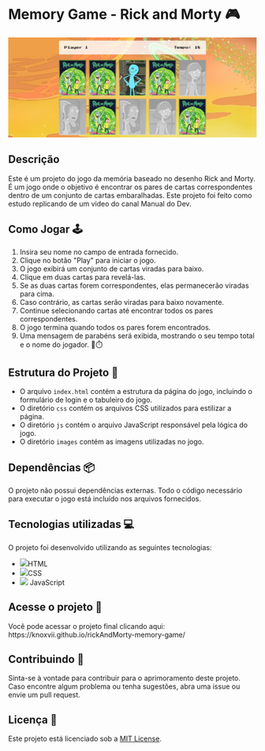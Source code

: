 <h1>Memory Game - Rick and Morty 🎮</h1>
<img src="https://github.com/KnoxVII/rickAndMorty-memory-game/blob/main/images/tela.jpeg?raw=true">

<h2>Descrição</h2>
<p>Este é um projeto do jogo da memória baseado no desenho Rick and Morty. É um jogo onde o objetivo é encontrar os pares de cartas correspondentes dentro de um conjunto de cartas embaralhadas. Este projeto foi feito como estudo replicando de um video do canal Manual do Dev.</p>

<h2>Como Jogar 🕹️</h2>
<ol>
  <li>Insira seu nome no campo de entrada fornecido.</li>
  <li>Clique no botão "Play" para iniciar o jogo.</li>
  <li>O jogo exibirá um conjunto de cartas viradas para baixo.</li>
  <li>Clique em duas cartas para revelá-las.</li>
  <li>Se as duas cartas forem correspondentes, elas permanecerão viradas para cima.</li>
  <li>Caso contrário, as cartas serão viradas para baixo novamente.</li>
  <li>Continue selecionando cartas até encontrar todos os pares correspondentes.</li>
  <li>O jogo termina quando todos os pares forem encontrados.</li>
  <li>Uma mensagem de parabéns será exibida, mostrando o seu tempo total e o nome do jogador. 🎉⏱️</li>
</ol>

<h2>Estrutura do Projeto 📂</h2>
<ul>
  <li>O arquivo <code>index.html</code> contém a estrutura da página do jogo, incluindo o formulário de login e o tabuleiro do jogo.</li>
  <li>O diretório <code>css</code> contém os arquivos CSS utilizados para estilizar a página.</li>
  <li>O diretório <code>js</code> contém o arquivo JavaScript responsável pela lógica do jogo.</li>
  <li>O diretório <code>images</code> contém as imagens utilizadas no jogo.</li>
</ul>

<h2>Dependências 📦</h2>
<p>O projeto não possui dependências externas. Todo o código necessário para executar o jogo está incluído nos arquivos fornecidos.</p>

<h2>Tecnologias utilizadas 💻</h2>
<p>O projeto foi desenvolvido utilizando as seguintes tecnologias:</p>
<ul>
  <li>
    <img width="35px" src="https://cdn.jsdelivr.net/gh/devicons/devicon/icons/html5/html5-original.svg"/>HTML           
  </li>
  <li>
    <img width="35px" src="https://cdn.jsdelivr.net/gh/devicons/devicon/icons/css3/css3-original.svg"/>CSS
  </li>
  <li>
    <img width="30px" src="https://cdn.jsdelivr.net/gh/devicons/devicon/icons/javascript/javascript-original.svg"/> JavaScript
  </li>
</ul>

<h2>Acesse o projeto 📁</h2>
<p>Você pode acessar o projeto final clicando aqui: https://knoxvii.github.io/rickAndMorty-memory-game/</p>

<h2>Contribuindo 🤝</h2>
<p>Sinta-se à vontade para contribuir para o aprimoramento deste projeto. Caso encontre algum problema ou tenha sugestões, abra uma issue ou envie um pull request.</p>
<h2>Licença 📄</h2>
  <p>Este projeto está licenciado sob a <a href="LICENSE">MIT License</a>.</p>
